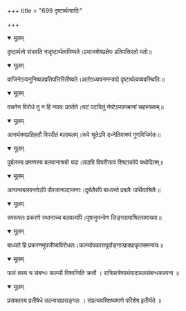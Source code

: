+++
title = "699 दृष्टार्थत्वादिः"

+++


<details open><summary>मूलम्</summary>

दृष्टार्थत्वे संभवति नादृष्टार्थत्वमिष्यते।प्रयाजशेषप्रक्षेपः प्रतिपत्तिरतो मतो॥
</details>



<details open><summary>मूलम्</summary>

वाजिनेऽप्यनुनिष्पन्नप्रतिपत्तिरितीष्यते।अतोऽध्ययनमन्त्रादे दृष्टार्थत्वव्यवस्थितिः॥
</details>



<details open><summary>मूलम्</summary>

वचनेन विरोधे तु न हि न्यायः प्रवर्तते।घटं पटयितुं नेष्टेऽप्यागमानां सहस्त्रकम्॥
</details>



<details open><summary>मूलम्</summary>

आनर्थक्यप्रतिहतौ विपरीतं बलाबलम्।रूपे श्रुतेऽपि दध्नेतिवाक्यं गुणविधिर्मतः॥
</details>



<details open><summary>मूलम्</summary>

दुर्बलस्य प्रमाणस्य बलवानाश्रयो यदा।तदापि विपरीतत्वं शिष्टाकोपे यथोदितम्॥
</details>



<details open><summary>मूलम्</summary>

अत्यन्तबलवन्तोऽपि पौरजानपदाजनाः।दुर्बलैरपि बाध्यन्ते प्रबलैः पार्थिवाश्रितैः॥
</details>



<details open><summary>मूलम्</summary>

स्वरूपतः प्रकरणे स्थानाच्च बलवत्यपि।पूषानुमन्त्रेण लिङ्गसमाश्रितसमाख्या॥
</details>



<details open><summary>मूलम्</summary>

बाध्यते हि प्रकरणमुपजीव्यविरोधतः।कल्प्योपकारापूर्वाङ्गात्प्राक्प्राकृतसमन्वयः॥
</details>



<details open><summary>मूलम्</summary>

फलं तस्य च संबन्धः कल्प्यौ विश्वजिति क्रतौ । रात्रिसत्रेष्वार्थवादफलसंबन्धकल्पना ॥
</details>



<details open><summary>मूलम्</summary>

प्रसक्तस्य प्रतीषेधे तदन्यत्राप्रसङ्गतः । संप्रत्ययश्शिष्यमाणे परिशेष इतीर्यते ॥
</details>

